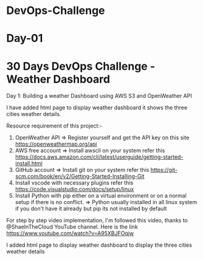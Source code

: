 # DevOps-Challenge
# Day-01 
# 30 Days DevOps Challenge - Weather Dashboard

Day 1: Building a weather Dashboard using AWS S3 and OpenWeather API

I have added html page to display weather dashboard it shows the three cities weather details.


Resource requirement of this project:-
1. OpenWeather API
    => Register yourself and get the API key on this site https://openweathermap.org/api
2. AWS free account
    => Install awscli on your system refer this https://docs.aws.amazon.com/cli/latest/userguide/getting-started-install.html
3. GitHub account
    => Install git on your system refer this https://git-scm.com/book/en/v2/Getting-Started-Installing-Git
4. Install vscode with necessary plugins refer this https://code.visualstudio.com/docs/setup/linux
5. Install Python with pip either on a virtual environment or on a normal setup if there is no conflict.
    => Python usually installed in all linux system if you don't have it already but pip its not installed by default

For step by step video implementation, I'm followed this video, thanks to @ShaeInTheCloud YouTube channel. Here is the link https://www.youtube.com/watch?v=A95XBJFOqjw

I added html page to display weather dashboard to display the three cities weather details

